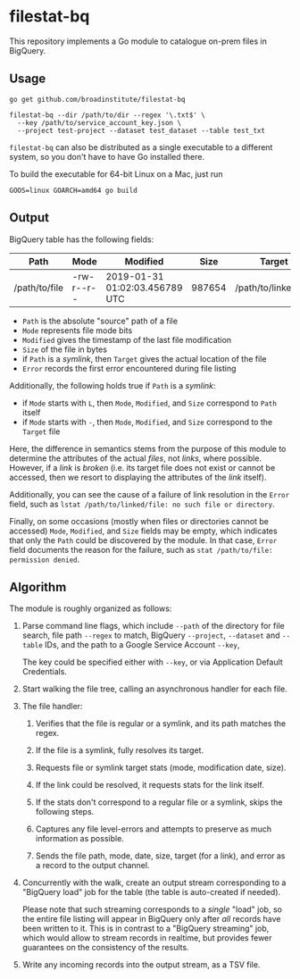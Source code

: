 # filestat-bq

This repository implements a Go module
to catalogue on-prem files in BigQuery.

## Usage

```
go get github.com/broadinstitute/filestat-bq

filestat-bq --dir /path/to/dir --regex '\.txt$' \
  --key /path/to/service_account_key.json \
  --project test-project --dataset test_dataset --table test_txt
```

`filestat-bq` can also be distributed as a single executable
to a different system, so you don't have to have Go installed there.

To build the executable for 64-bit Linux on a Mac, just run
```
GOOS=linux GOARCH=amd64 go build
```

## Output

BigQuery table has the following fields:

| Path | Mode | Modified | Size | Target | Error |
| ---- | ---- | -------- | ---- | ------ | ----- |
| /path/to/file | -rw-r--r-- | 2019-01-31 01:02:03.456789 UTC | 987654 | /path/to/linked/file | null |

- `Path` is the absolute "source" path of a file
- `Mode` represents file mode bits
- `Modified` gives the timestamp of the last file modification
- `Size` of the file in bytes
- if `Path` is a _symlink_, then `Target` gives the actual location of the file
- `Error` records the first error encountered during file listing

Additionally, the following holds true if `Path` is a _symlink_:
- if `Mode` starts with `L`, then `Mode`, `Modified`, and `Size` correspond to `Path` itself
- if `Mode` starts with `-`, then `Mode`, `Modified`, and `Size` correspond to the `Target` file

Here, the difference in semantics stems from the purpose of this module
to determine the attributes of the actual _files_, not _links_, where possible.
However, if a _link_ is _broken_ (i.e. its target file does not exist
or cannot be accessed, then we resort to displaying the attributes of the _link_ itself).

Additionally, you can see the cause of a failure of link resolution
in the `Error` field, such as `lstat /path/to/linked/file: no such file or directory`.

Finally, on some occasions (mostly when files or directories cannot be accessed)
`Mode`, `Modified`, and `Size` fields may be empty, which indicates that
only the `Path` could be discovered by the module.
In that case, `Error` field documents the reason for the failure, such as
`stat /path/to/file: permission denied`.

## Algorithm

The module is roughly organized as follows:

1.  Parse command line flags, which include
    `--path` of the directory for file search,
    file path `--regex` to match,
    BigQuery `--project`, `--dataset` and `--table` IDs,
    and the path to a Google Service Account `--key`,

    The key could be specified either with `--key`,
    or via Application Default Credentials.

2.  Start walking the file tree,
    calling an asynchronous handler for each file.

3.  The file handler:

    1.  Verifies that the file is regular or a symlink,
        and its path matches the regex.

    2.  If the file is a symlink,
        fully resolves its target.

    3.  Requests file or symlink target stats
        (mode, modification date, size).

    4.  If the link could be resolved,
        it requests stats for the link itself.

    5.  If the stats don't correspond to
        a regular file or a symlink,
        skips the following steps.

    6.  Captures any file level-errors and attempts
        to preserve as much information as possible.

    7.  Sends the file path, mode, date, size, target (for a link), and error
        as a record to the output channel.

4.  Concurrently with the walk, create an output stream
    corresponding to a "BigQuery load" job for the table
    (the table is auto-created if needed).

    Please note that such streaming corresponds to
    a _single_ "load" job, so the entire file listing
    will appear in BigQuery only after
    _all_ records have been written to it.
    This is in contrast to a "BigQuery streaming" job,
    which would allow to stream records in realtime,
    but provides fewer guarantees on the consistency
    of the results.

5.  Write any incoming records into the output stream,
    as a TSV file.
